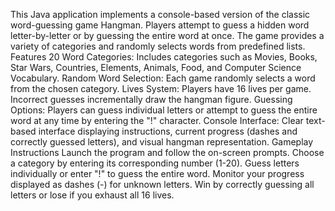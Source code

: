 This Java application implements a console-based version of the classic word-guessing game Hangman. Players attempt to guess a hidden word letter-by-letter or by guessing the entire word at once. The game provides a variety of categories and randomly selects words from predefined lists.
Features
20 Word Categories: Includes categories such as Movies, Books, Star Wars, Countries, Elements, Animals, Food, and Computer Science Vocabulary.
Random Word Selection: Each game randomly selects a word from the chosen category.
Lives System: Players have 16 lives per game. Incorrect guesses incrementally draw the hangman figure.
Guessing Options: Players can guess individual letters or attempt to guess the entire word at any time by entering the "!" character.
Console Interface: Clear text-based interface displaying instructions, current progress (dashes and correctly guessed letters), and visual hangman representation.
Gameplay Instructions
Launch the program and follow the on-screen prompts.
Choose a category by entering its corresponding number (1-20).
Guess letters individually or enter "!" to guess the entire word.
Monitor your progress displayed as dashes (-) for unknown letters.
Win by correctly guessing all letters or lose if you exhaust all 16 lives.
